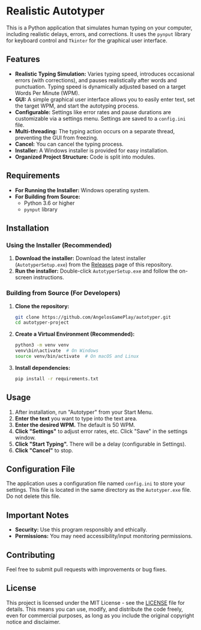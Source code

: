 # Realistic Autotyper

This is a Python application that simulates human typing on your computer, including realistic delays, errors, and corrections. It uses the `pynput` library for keyboard control and `Tkinter` for the graphical user interface.

## Features

*   **Realistic Typing Simulation:** Varies typing speed, introduces occasional errors (with corrections), and pauses realistically after words and punctuation. Typing speed is dynamically adjusted based on a target Words Per Minute (WPM).
*   **GUI:** A simple graphical user interface allows you to easily enter text, set the target WPM, and start the autotyping process.
*   **Configurable:** Settings like error rates and pause durations are customizable via a settings menu. Settings are saved to a `config.ini` file.
*   **Multi-threading:** The typing action occurs on a separate thread, preventing the GUI from freezing.
*   **Cancel:** You can cancel the typing process.
*   **Installer:** A Windows installer is provided for easy installation.
*    **Organized Project Structure:** Code is split into modules.

## Requirements

* **For Running the Installer:** Windows operating system.
* **For Building from Source:**
    *   Python 3.6 or higher
    *   `pynput` library

## Installation

### Using the Installer (Recommended)

1.  **Download the installer:** Download the latest installer (`AutotyperSetup.exe`) from the [Releases](https://github.com/AngelosGamePlay/autotyper/releases) page of this repository.
2.  **Run the installer:** Double-click `AutotyperSetup.exe` and follow the on-screen instructions.

### Building from Source (For Developers)

1.  **Clone the repository:**

    ```bash
    git clone https://github.com/AngelosGamePlay/autotyper.git
    cd autotyper-project
    ```

2.  **Create a Virtual Environment (Recommended):**

    ```bash
    python3 -m venv venv
    venv\bin\activate  # On Windows
    source venv/bin/activate  # On macOS and Linux
    ```

3.  **Install dependencies:**

    ```bash
    pip install -r requirements.txt
    ```

## Usage

1.  After installation, run "Autotyper" from your Start Menu.
2.  **Enter the text** you want to type into the text area.
3.  **Enter the desired WPM.** The default is 50 WPM.
4.  **Click "Settings"** to adjust error rates, etc. Click "Save" in the settings window.
5.  **Click "Start Typing".** There will be a delay (configurable in Settings).
6.  **Click "Cancel"** to stop.

## Configuration File

The application uses a configuration file named `config.ini` to store your settings. This file is located in the same directory as the `Autotyper.exe` file. Do not delete this file.

## Important Notes

*   **Security:** Use this program responsibly and ethically.
*   **Permissions:** You may need accessibility/input monitoring permissions.

## Contributing

Feel free to submit pull requests with improvements or bug fixes.

## License

This project is licensed under the MIT License - see the [LICENSE](LICENSE) file for details.  This means you can use, modify, and distribute the code freely, even for commercial purposes, as long as you include the original copyright notice and disclaimer.
